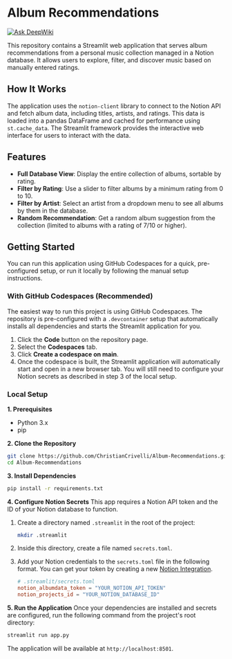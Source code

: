 # Album Recommendations
[![Ask DeepWiki](https://devin.ai/assets/askdeepwiki.png)](https://deepwiki.com/ChristianCrivelli/Album-Recommendations)

This repository contains a Streamlit web application that serves album recommendations from a personal music collection managed in a Notion database. It allows users to explore, filter, and discover music based on manually entered ratings.

## How It Works

The application uses the `notion-client` library to connect to the Notion API and fetch album data, including titles, artists, and ratings. This data is loaded into a pandas DataFrame and cached for performance using `st.cache_data`. The Streamlit framework provides the interactive web interface for users to interact with the data.

## Features

*   **Full Database View**: Display the entire collection of albums, sortable by rating.
*   **Filter by Rating**: Use a slider to filter albums by a minimum rating from 0 to 10.
*   **Filter by Artist**: Select an artist from a dropdown menu to see all albums by them in the database.
*   **Random Recommendation**: Get a random album suggestion from the collection (limited to albums with a rating of 7/10 or higher).

## Getting Started

You can run this application using GitHub Codespaces for a quick, pre-configured setup, or run it locally by following the manual setup instructions.

### With GitHub Codespaces (Recommended)

The easiest way to run this project is using GitHub Codespaces. The repository is pre-configured with a `.devcontainer` setup that automatically installs all dependencies and starts the Streamlit application for you.

1.  Click the **Code** button on the repository page.
2.  Select the **Codespaces** tab.
3.  Click **Create a codespace on main**.
4.  Once the codespace is built, the Streamlit application will automatically start and open in a new browser tab. You will still need to configure your Notion secrets as described in step 3 of the local setup.

### Local Setup

**1. Prerequisites**
*   Python 3.x
*   pip

**2. Clone the Repository**
```bash
git clone https://github.com/ChristianCrivelli/Album-Recommendations.git
cd Album-Recommendations
```

**3. Install Dependencies**
```bash
pip install -r requirements.txt
```

**4. Configure Notion Secrets**
This app requires a Notion API token and the ID of your Notion database to function.

1.  Create a directory named `.streamlit` in the root of the project:
    ```bash
    mkdir .streamlit
    ```
2.  Inside this directory, create a file named `secrets.toml`.
3.  Add your Notion credentials to the `secrets.toml` file in the following format. You can get your token by creating a new [Notion Integration](https://www.notion.so/my-integrations).

    ```toml
    # .streamlit/secrets.toml
    notion_albumdata_token = "YOUR_NOTION_API_TOKEN"
    notion_projects_id = "YOUR_NOTION_DATABASE_ID"
    ```

**5. Run the Application**
Once your dependencies are installed and secrets are configured, run the following command from the project's root directory:
```bash
streamlit run app.py
```
The application will be available at `http://localhost:8501`.
